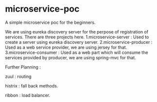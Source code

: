 # microservice-poc
A simple microservice poc for the beginners. 

We are using eureka discovery server for the perpose of registration of services.
There are three projects here.
1.microservice-server : Used to create a server using eureka discovery server. 
2.microservice-producer : Used as a web service provider, we are using jersey for that.
3.microservice-consumer : Used as a web part which will consume the services provided by producer, we are using spring-mvc for that.

Further Planning : 

zuul : routing 

histrix : fall back methods.

ribbon : load balancer.

